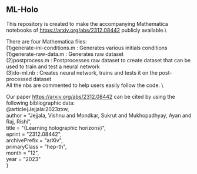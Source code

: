 ## ML-Holo
 This repository is created to make the accompanying Mathematica notebooks of https://arxiv.org/abs/2312.08442 publicly available.\
 
 
 There are four Mathematica files: \
 (1)generate-ini-conditions.m : Generates various initials conditions \
 (1)generate-raw-data.m : Generates raw dataset \
 (2)postprocess.m : Postprocesses raw dataset to create dataset that can be used to train and test a neural network \
 (3)do-ml.nb : Creates neural network, trains and tests it on the post-processed dataset \
 All the nbs are commented to help users easily follow the code. \
 
 
 


 Our paper https://arxiv.org/abs/2312.08442 can be cited by using the following bibliographic data: \
 @article{Jejjala:2023zxw, \
   author = "Jejjala, Vishnu and Mondkar, Sukrut and Mukhopadhyay, Ayan and Raj, Rishi", \
   title = "{Learning holographic horizons}", \
   eprint = "2312.08442", \
   archivePrefix = "arXiv", \
   primaryClass = "hep-th", \
   month = "12", \
   year = "2023" \
   }


